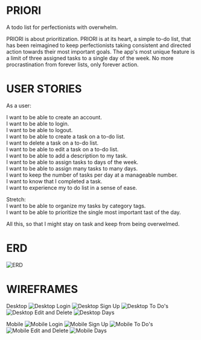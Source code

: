 # PRIORI
A todo list for perfectionists with overwhelm. 

PRIORI is about prioritization. PRIORI is at its heart, a simple to-do list, that has been reimagined to keep perfectionists taking consistent and directed action towards their most important goals. The app's most unique feature is a limit of three assigned tasks to a single day of the week. No more procrastination from forever lists, only forever action.  

# USER STORIES
As a user:

I want to be able to create an account. <br>
I want to be able to login. <br>
I want to be able to logout. <br>
I want to be able to create a task on a to-do list. <br>
I want to delete a task on a to-do list. <br>
I want to be able to edit a task on a to-do list. <br>
I want to be able to add a description to my task. <br>
I want to be able to assign tasks to days of the week. <br>
I want to be able to assign many tasks to many days. <br>
I want to keep the number of tasks per day at a manageable number. <br>
I want to know that I completed a task. <br>
I want to experience my to do list in a sense of ease. <br>

Stretch:<br>
I want to be able to organize my tasks by category tags. <br>
I want to be able to prioritize the single most important tast of the day. <br>

All this, so that I might stay on task and keep from being overwelmed. 

# ERD
![ERD](/Images/PRIORI-ERD.png)

# WIREFRAMES
Desktop
![Desktop Login](/README%20Images/PRIORI_DESKTOP_LOGIN.png)
![Desktop Sign Up](/README%20Images/PRIORI_DESKTOP_SIGN_UP.png)
![Desktop To Do's](/README%20Images/PRIORI_DESKTOP_TODOS.png)
![Desktop Edit and Delete](/README%20Images/PRIORI_DESKTOP_EDIT_DELETE.png)
![Desktop Days](/README%20Images/PRIORI_DESKTOP_DAYS.png)

Mobile
![Mobile Login](/README%20Images/PRIORI_MOBILE_LOGIN.png)
![Mobile Sign Up](/README%20Images/PRIORI_MOBILE_SIGN_UP.png)
![Mobile To Do's](/README%20Images/PRIORI_MOBILE_TODOS.png)
![Mobile Edit and Delete](/README%20Images/PRIORI_MOBILE_EDIT_DELETE.png)
![Mobile Days](/README%20Images/PRIORI_MOBILE_DAYS.png)


